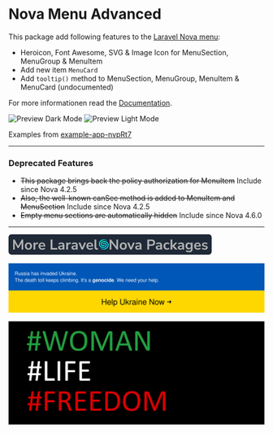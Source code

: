 # Nova Menu Advanced

This package add following features to the [Laravel Nova menu](https://nova.laravel.com/docs/4.0/customization/menus.html):

* Heroicon, Font Awesome, SVG & Image Icon for MenuSection, MenuGroup & MenuItem
* Add new item `MenuCard`
* Add `tooltip()` method to MenuSection, MenuGroup, MenuItem & MenuCard (undocumented)

For more informationen read the [Documentation](https://docs.huth.it/nova-menu).

![Preview Dark Mode](https://github.com/Muetze42/nova-menu/blob/main/docs/preview-dark-mode.png)
![Preview Light Mode](https://github.com/Muetze42/nova-menu/blob/main/docs/preview-light-mode.png)

Examples from [example-app-nvpRt7](https://github.com/Muetze42/example-app-nvpRt7)

---

### Deprecated Features

* ~~This package brings back the policy authorization for MenuItem~~ Include since Nova 4.2.5
* ~~Also, the well-known canSee method is added to MenuItem and MenuSection~~ Include since Nova 4.2.5
* ~~Empty menu sections are automatically hidden~~ Include since Nova 4.6.0

---

[![More Laravel Nova Packages](https://raw.githubusercontent.com/Muetze42/asset-repo/main/svg/more-laravel-nova-packages.svg)](https://huth.it/nova-packages)

[![Stand With Ukraine](https://raw.githubusercontent.com/vshymanskyy/StandWithUkraine/main/banner2-direct.svg)](https://vshymanskyy.github.io/StandWithUkraine/)

[![Woman. Life. Freedom.](https://raw.githubusercontent.com/Muetze42/Muetze42/2033b219c6cce0cb656c34da5246434c27919bcd/files/iran-banner-big.svg)](https://linktr.ee/CurrentPetitionsFreeIran)
